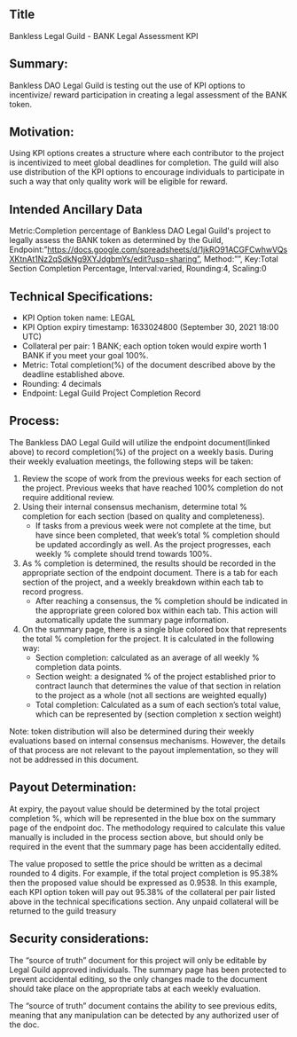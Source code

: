 ## Title

Bankless Legal Guild - BANK Legal Assessment KPI

## Summary:

Bankless DAO Legal Guild is testing out the use of KPI options to incentivize/ reward participation in creating a legal assessment of the BANK token. 

## Motivation:

Using KPI options creates a structure where each contributor to the project is incentivized to meet global deadlines for completion. The guild will also use distribution of the KPI options to encourage individuals to participate in such a way that only quality work will be eligible for reward.

## Intended Ancillary Data

Metric:Completion percentage of Bankless DAO Legal Guild's project to legally assess the BANK token as determined by the Guild,
Endpoint:”https://docs.google.com/spreadsheets/d/1jkRO91ACGFCwhwVQsXKtnAt1Nz2qSdkNg9XYJdgbmYs/edit?usp=sharing”,
Method:””,
Key:Total Section Completion Percentage,
Interval:varied,
Rounding:4,
Scaling:0

## Technical Specifications:

- KPI Option token name: LEGAL
- KPI Option expiry timestamp: 1633024800 (September 30, 2021 18:00 UTC)
- Collateral per pair: 1 BANK; each option token would expire worth 1 BANK if you meet your goal 100%.
- Metric: Total completion(%) of the document described above by the deadline established above. 
- Rounding: 4 decimals
- Endpoint: Legal Guild Project Completion Record

## Process:

The Bankless DAO Legal Guild will utilize the endpoint document(linked above) to record completion(%) of the project on a weekly basis. During their weekly evaluation meetings, the following steps will be taken:

1. Review the scope of work from the previous weeks for each section of the project. Previous weeks that have reached 100% completion do not require additional review.
2. Using their internal consensus mechanism, determine total % completion for each section (based on quality and completeness). 
    - If tasks from a previous week were not complete at the time, but have since been completed, that week’s total % completion should be updated accordingly as well. As the project progresses, each weekly % complete should trend towards 100%.
3. As % completion is determined, the results should be recorded in the appropriate section of the endpoint document. There is a tab for each section of the project, and a weekly breakdown within each tab to record progress.
    - After reaching a consensus, the % completion should be indicated in the appropriate green colored box within each tab. This action will automatically update the summary page information.
4. On the summary page, there is a single blue colored box that represents the total % completion for the project. It is calculated in the following way:
    - Section completion: calculated as an average of all weekly % completion data points. 
    - Section weight: a designated % of the project established prior to contract launch that determines the value of that section in relation to the project as a whole (not all sections are weighted equally)
    - Total completion: Calculated as a sum of each section’s total value, which can be represented by (section completion x section weight)

Note: token distribution will also be determined during their weekly evaluations based on internal consensus mechanisms. However, the details of that process are not relevant to the payout implementation, so they will not be addressed in this document.

## Payout Determination:

At expiry, the payout value should be determined by the total project completion %, which will be represented in the blue box on the summary page of the endpoint doc. The methodology required to calculate this value manually is included in the process section above, but should only be required in the event that the summary page has been accidentally edited. 

The value proposed to settle the price should be written as a decimal rounded to 4 digits. For example, if the total project completion is 95.38% then the proposed value should be expressed as 0.9538. In this example, each KPI option token will pay out 95.38% of the collateral per pair listed above in the technical specifications section. Any unpaid collateral will be returned to the guild treasury

## Security considerations:

The “source of truth” document for this project will only be editable by Legal Guild approved individuals. The summary page has been protected to prevent accidental editing, so the only changes made to the document should take place on the appropriate tabs at each weekly evaluation. 

The “source of truth” document contains the ability to see previous edits, meaning that any manipulation can be detected by any authorized user of the doc.
